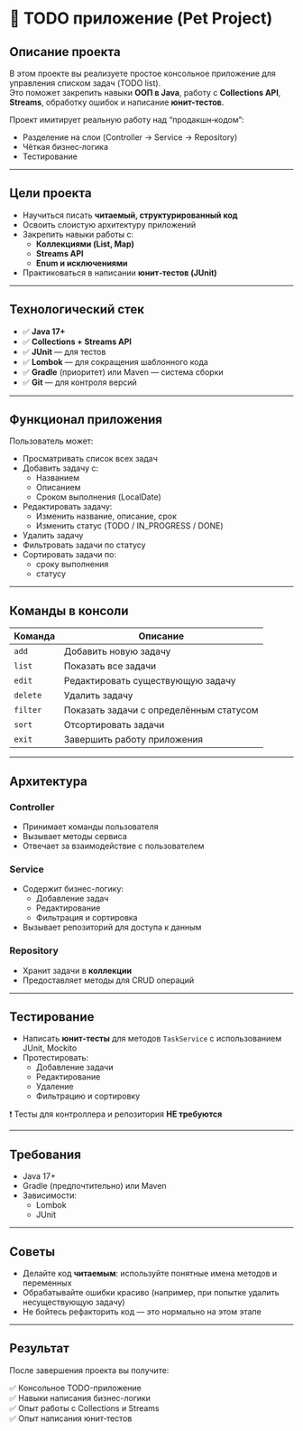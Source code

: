 # 📝 TODO приложение (Pet Project)

## Описание проекта

В этом проекте вы реализуете простое консольное приложение для управления списком задач (TODO list).  
Это поможет закрепить навыки **ООП в Java**, работу с **Collections API**, **Streams**, обработку ошибок и написание **юнит-тестов**.

Проект имитирует реальную работу над “продакшн‑кодом”:
- Разделение на слои (Controller → Service → Repository)
- Чёткая бизнес‑логика
- Тестирование

---

## Цели проекта

- Научиться писать **читаемый, структурированный код**
- Освоить слоистую архитектуру приложений
- Закрепить навыки работы с:
    - **Коллекциями (List, Map)**
    - **Streams API**
    - **Enum и исключениями**
- Практиковаться в написании **юнит‑тестов (JUnit)**

---

## Технологический стек

- ✅ **Java 17+**
- ✅ **Collections + Streams API**
- ✅ **JUnit** — для тестов
- ✅ **Lombok** — для сокращения шаблонного кода
- ✅ **Gradle** (приоритет) или Maven — система сборки
- ✅ **Git** — для контроля версий

---

## Функционал приложения

Пользователь может:

- Просматривать список всех задач
- Добавить задачу с:
  - Названием
  - Описанием
  - Сроком выполнения (LocalDate)
- Редактировать задачу:
  - Изменить название, описание, срок
  - Изменить статус (TODO / IN_PROGRESS / DONE)
- Удалить задачу
- Фильтровать задачи по статусу
- Сортировать задачи по:
  - сроку выполнения
  - статусу

---

## Команды в консоли

| Команда   | Описание                              |
|-----------|---------------------------------------|
| `add`     | Добавить новую задачу                 |
| `list`    | Показать все задачи                   |
| `edit`    | Редактировать существующую задачу     |
| `delete`  | Удалить задачу                        |
| `filter`  | Показать задачи с определённым статусом|
| `sort`    | Отсортировать задачи                  |
| `exit`    | Завершить работу приложения           |

---

## Архитектура

### Controller
- Принимает команды пользователя
- Вызывает методы сервиса
- Отвечает за взаимодействие с пользователем

### Service
- Содержит бизнес-логику:
  - Добавление задач
  - Редактирование
  - Фильтрация и сортировка
- Вызывает репозиторий для доступа к данным

### Repository
- Хранит задачи в **коллекции**
- Предоставляет методы для CRUD операций

---

## Тестирование

- Написать **юнит‑тесты** для методов `TaskService` с использованием JUnit, Mockito
- Протестировать:
  - Добавление задачи
  - Редактирование
  - Удаление
  - Фильтрацию и сортировку

❗ Тесты для контроллера и репозитория **НЕ требуются**

---

## Требования

- Java 17+
- Gradle (предпочтительно) или Maven
- Зависимости:
  - Lombok
  - JUnit

---

## Советы
- Делайте код **читаемым**: используйте понятные имена методов и переменных
- Обрабатывайте ошибки красиво (например, при попытке удалить несуществующую задачу)
- Не бойтесь рефакторить код — это нормально на этом этапе

---

## Результат

После завершения проекта вы получите:

✅ Консольное TODO-приложение  
✅ Навыки написания бизнес-логики  
✅ Опыт работы с Collections и Streams  
✅ Опыт написания юнит‑тестов 